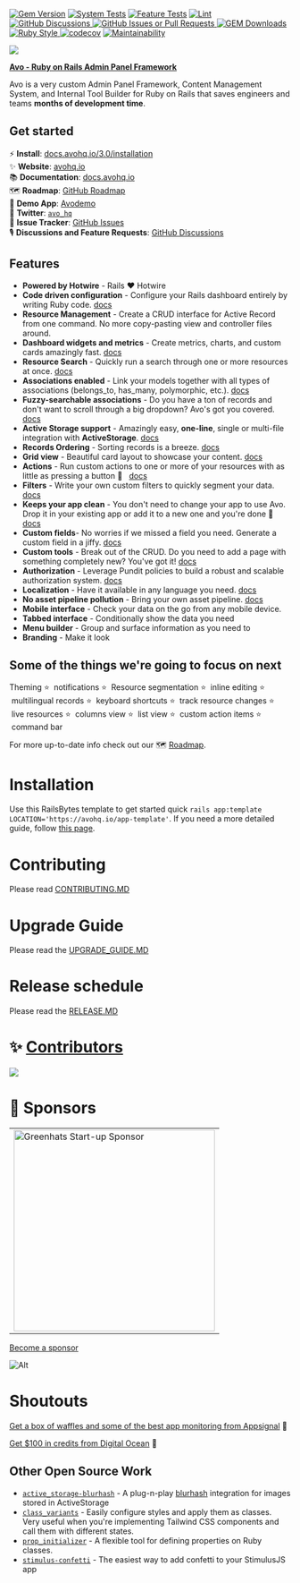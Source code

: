 [![Gem Version](https://badge.fury.io/rb/avo.svg)](https://badge.fury.io/rb/avo)
[![System Tests](https://github.com/avo-hq/avo/actions/workflows/system-tests.yml/badge.svg)](https://github.com/avo-hq/avo/actions/workflows/system-tests.yml)
[![Feature Tests](https://github.com/avo-hq/avo/actions/workflows/feature-tests.yml/badge.svg)](https://github.com/avo-hq/avo/actions/workflows/feature-tests.yml)
[![Lint](https://github.com/avo-hq/avo/actions/workflows/lint.yml/badge.svg)](https://github.com/avo-hq/avo/actions/workflows/lint.yml)
<a href="https://github.com/avo-hq/avo/discussions" target="_blank">
  <img alt="GitHub Discussions" src="https://img.shields.io/github/discussions/avo-hq/avo?color=168AFE&logo=github">
</a>
<a href="https://github.com/avo-hq/avo/issues" target="_blank">
  <img alt="GitHub Issues or Pull Requests" src="https://img.shields.io/github/issues-closed/avo-hq/avo?style=flat&link=https%3A%2F%2Fgithub.com%2Favo-hq%2Favo%2Fissues&logo=github">
</a>
<a href="https://rubygems.org/gems/avo">
  <img alt="GEM Downloads" src="https://img.shields.io/gem/dt/avo?color=168AFE&logo=ruby&logoColor=FE1616">
</a>
<a href="https://github.com/testdouble/standard">
  <img alt="Ruby Style" src="https://img.shields.io/badge/style-standard-168AFE?logo=ruby&logoColor=FE1616" />
</a>
[![codecov](https://codecov.io/gh/avo-hq/avo/branch/master/graph/badge.svg?token=Q2LMFE4989)](https://codecov.io/gh/avo-hq/avo)
[![Maintainability](https://api.codeclimate.com/v1/badges/676a0afa2cc79f03aa29/maintainability)](https://codeclimate.com/github/avo-hq/avo/maintainability)

![](./public/avo-assets/logo-on-white.png)

**<a href="https://avohq.io" title="Ruby on Rails Admin Panel Framework">Avo - Ruby on Rails Admin Panel Framework</a>**

Avo is a very custom Admin Panel Framework, Content Management System, and Internal Tool Builder for Ruby on Rails that saves engineers and teams **months of development time**.

## Get started

⚡️ **Install**: [docs.avohq.io/3.0/installation](https://docs.avohq.io/3.0/installation.html)
<br>
✨ **Website**: [avohq.io](https://avohq.io)
<br>
📚 **Documentation**: [docs.avohq.io](https://docs.avohq.io)
<br>
🗺 **Roadmap**: [GitHub Roadmap](https://github.com/orgs/avo-hq/projects/14)
<br>
🎸 **Demo App**: [Avodemo](https://main.avodemo.com/)
<br>
🐤 **Twitter**: [`avo_hq`](https://twitter.com/avo_hq)
<br>
🔧 **Issue Tracker**: [GitHub Issues](http://github.com/avo-hq/avo/issues)
<br>
🎙 **Discussions and Feature Requests**: [GitHub Discussions](http://github.com/avo-hq/avo/discussions)

## Features

  - **Powered by Hotwire** - Rails ❤️ Hotwire
  - **Code driven configuration** - Configure your Rails dashboard entirely by writing Ruby code. [docs](https://docs.avohq.io/3.0/resources.html#defining-resources)
  - **Resource Management** - Create a CRUD interface for Active Record from one command. No more copy-pasting view and controller files around.
  - **Dashboard widgets and metrics** - Create metrics, charts, and custom cards amazingly fast. [docs](https://docs.avohq.io/3.0/dashboards.html)
  - **Resource Search** - Quickly run a search through one or more resources at once. [docs](https://docs.avohq.io/3.0/search.html)
  - **Associations enabled** - Link your models together with all types of associations (belongs_to, has_many, polymorphic, etc.). [docs](https://docs.avohq.io/3.0/associations.html)
  - **Fuzzy-searchable associations** - Do you have a ton of records and don't want to scroll through a big dropdown? Avo's got you covered. [docs](https://docs.avohq.io/3.0/associations/belongs_to.html#searchable)
  - **Active Storage support** - Amazingly easy, **one-line**, single or multi-file integration with **ActiveStorage**. [docs](https://docs.avohq.io/3.0/fields/file.html)
  - **Records Ordering** - Sorting records is a breeze. [docs](https://docs.avohq.io/3.0/records-reordering.html)
  - **Grid view** - Beautiful card layout to showcase your content. [docs](https://docs.avohq.io/3.0/grid-view.html)
  - **Actions** - Run custom actions to one or more of your resources with as little as pressing a button 💪 &nbsp; [docs](https://docs.avohq.io/3.0/actions.html)
  - **Filters** - Write your own custom filters to quickly segment your data. [docs](https://docs.avohq.io/3.0/filters.html)
  - **Keeps your app clean** - You don't need to change your app to use Avo. Drop it in your existing app or add it to a new one and you're done 🙌 [docs](https://docs.avohq.io/3.0/installation.html)
  - **Custom fields**- No worries if we missed a field you need. Generate a custom field in a jiffy. [docs](https://docs.avohq.io/3.0/custom-fields.html)
  - **Custom tools** - Break out of the CRUD. Do you need to add a page with something completely new? You've got it! [docs](https://docs.avohq.io/3.0/custom-tools.html)
  - **Authorization** - Leverage Pundit policies to build a robust and scalable authorization system. [docs](https://docs.avohq.io/3.0/authorization.html)
  - **Localization** - Have it available in any language you need. [docs](https://docs.avohq.io/3.0/localization.html)
  - **No asset pipeline pollution** - Bring your own asset pipeline. [docs](https://docs.avohq.io/3.0/custom-asset-pipeline.html)
  - **Mobile interface** - Check your data on the go from any mobile device.
  - **Tabbed interface** - Conditionally show the data you need
  - **Menu builder** - Group and surface information as you need to
  - **Branding** - Make it look

## Some of the things we're going to focus on next

Theming ⭐️  &nbsp;notifications ⭐️  &nbsp;Resource segmentation ⭐️  &nbsp;inline editing ⭐️  &nbsp;multilingual records ⭐️  &nbsp;keyboard shortcuts ⭐️  &nbsp;track resource changes ⭐️  &nbsp;live resources ⭐️  &nbsp;columns view ⭐️  &nbsp;list view ⭐️  &nbsp;custom action items ⭐️  &nbsp;command bar

For more up-to-date info check out our 🗺 [Roadmap](https://github.com/orgs/avo-hq/projects/14).

# Installation

Use this RailsBytes template to get started quick `rails app:template LOCATION='https://avohq.io/app-template'`. If you need a more detailed guide, follow [this page](https://docs.avohq.io/3.0/installation.html).

# Contributing

Please read [CONTRIBUTING.MD](./CONTRIBUTING.MD)

# Upgrade Guide

Please read the [UPGRADE_GUIDE.MD](https://docs.avohq.io/3.0/upgrade.html)

# Release schedule

Please read the [RELEASE.MD](./RELEASE.MD)

# ✨ [Contributors](https://avohq.io/contributors)

<a href="https://avohq.io/contributors">
  <img src="https://contrib.rocks/image?repo=avo-hq/avo" />
</a>
<!--  https://contrib.rocks -->

# 🥇 Sponsors

<table>
<tr>
  <td>
    <a href="https://www.greenhats.com/?utm_source=github&utm_medium=link&utm_campaign=avo" target="_blank">
      <picture>
        <source media="(prefers-color-scheme: dark)" srcset="https://avohq.io/img/sponsors/greenhats-dark.png">
        <img alt="Greenhats Start-up Sponsor" src="https://avohq.io/img/sponsors/greenhats-light.png" width="360px">
      </picture>
    </a>
  </td>
</tr>
</table>

[Become a sponsor](mailto:hi@avohq.io)


![Alt](https://repobeats.axiom.co/api/embed/1481a6a259064f02a7936470d12a50802a9c98a4.svg "Repobeats analytics image")

# Shoutouts

[Get a box of waffles and some of the best app monitoring from Appsignal](https://appsignal.com/r/93dbe69bfb) 🧇

[Get $100 in credits from Digital Ocean](https://www.digitalocean.com/?refcode=efc1fe881d74&utm_campaign=Referral_Invite&utm_medium=Referral_Program&utm_source=badge) 💸

## Other Open Source Work

 - [`active_storage-blurhash`](https://github.com/avo-hq/active_storage-blurhash) - A plug-n-play [blurhash](https://blurha.sh/) integration for images stored in ActiveStorage
 - [`class_variants`](https://github.com/avo-hq/class_variants) - Easily configure styles and apply them as classes. Very useful when you're implementing Tailwind CSS components and call them with different states.
 - [`prop_initializer`](https://github.com/avo-hq/prop_initializer) - A flexible tool for defining properties on Ruby classes.
 - [`stimulus-confetti`](https://github.com/avo-hq/stimulus-confetti) - The easiest way to add confetti to your StimulusJS app
